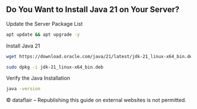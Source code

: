 ## Do You Want to Install Java 21 on Your Server?


Update the Server Package List
``` bash
apt update && apt upgrade -y
```

Install Java 21
``` bash
wget https://download.oracle.com/java/21/latest/jdk-21_linux-x64_bin.deb
```

``` bash
sudo dpkg -i jdk-21_linux-x64_bin.deb
```

Verify the Java Installation
``` bash
java -version
```

© dataflair – Republishing this guide on external websites is not permitted.